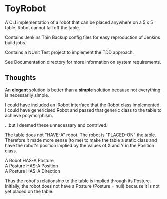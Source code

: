 # ToyRobot

A CLI implementation of a robot that can be placed anywhere on a 5 x 5 table.
Robot cannot fall off the table.

Contains Jenkins Thin Backup config files for easy reproduction of Jenkins build jobs.

Contains a NUnit Test project to implement the TDD approach.

See Documentation directory for more information on system requirements.

## Thoughts

An **elegant** solution is better than a **simple** solution because not everything is necessarily simple.

I could have included an IRobot interface that the Robot class implemented.  
I could have genericised Robot and passed that generic class to the table to achieve polymorphism.  

...but I deemed these unnecessary and contrived.  

The table does not "HAVE-A" robot. The robot is "PLACED-ON" the table. Therefore it made more sense (to me) to make the table a static class 
and have the robot's position implied by the values of X and Y in the Position class.

A Robot HAS-A Posture  
A Posture HAS-A Position  
A Posture HAS-A Direction  	

Thus the robot's relationship to the table is implied through its Posture.  
Initially, the robot does not have a Posture (Posture = null) because it is not yet placed on the table.